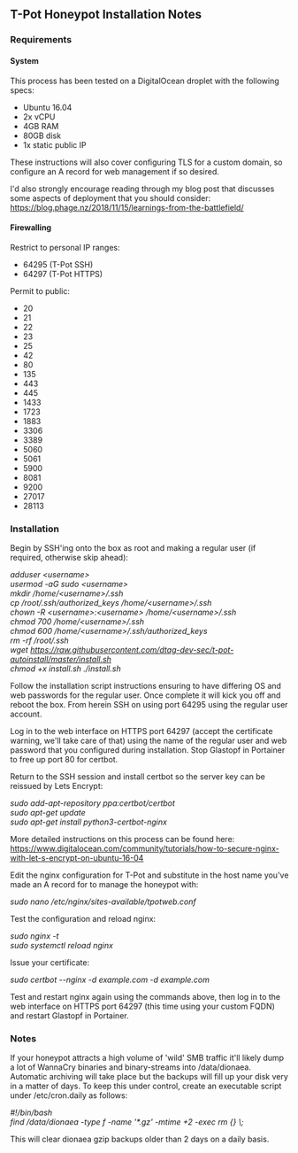 ## T-Pot Honeypot Installation Notes ##

### Requirements ###
#### System ####
This process has been tested on a DigitalOcean droplet with the following specs:

- Ubuntu 16.04  
- 2x vCPU  
- 4GB RAM  
- 80GB disk  
- 1x static public IP  

These instructions will also cover configuring TLS for a custom domain, so configure an A record for web management if so desired.  

I'd also strongly encourage reading through my blog post that discusses some aspects of deployment that you should consider: https://blog.phage.nz/2018/11/15/learnings-from-the-battlefield/  

#### Firewalling ####

Restrict to personal IP ranges:  

- 64295 (T-Pot SSH)  
- 64297 (T-Pot HTTPS)  

Permit to public:  

- 20  
- 21  
- 22  
- 23  
- 25  
- 42  
- 80  
- 135  
- 443  
- 445  
- 1433  
- 1723  
- 1883  
- 3306  
- 3389  
- 5060  
- 5061  
- 5900  
- 8081  
- 9200  
- 27017  
- 28113  

### Installation ###

Begin by SSH'ing onto the box as root and making a regular user (if required, otherwise skip ahead):

*adduser \<username\>*  
*usermod -aG sudo \<username\>*  
*mkdir /home/\<username\>/.ssh*  
*cp /root/.ssh/authorized_keys /home/\<username\>/.ssh*  
*chown -R \<username\>:\<username\> /home/\<username\>/.ssh*  
*chmod 700 /home/\<username\>/.ssh*  
*chmod 600 /home/\<username\>/.ssh/authorized_keys*  
*rm -rf /root/.ssh*  
*wget https://raw.githubusercontent.com/dtag-dev-sec/t-pot-autoinstall/master/install.sh*  
*chmod +x install.sh*
*./install.sh*  

Follow the installation script instructions ensuring to have differing OS and web passwords for the regular user. Once complete it will kick you off and reboot the box. From herein SSH on using port 64295 using the regular user account.

Log in to the web interface on HTTPS port 64297 (accept the certificate warning, we'll take care of that) using the name of the regular user and web password that you configured during installation. Stop Glastopf in Portainer to free up port 80 for certbot.

Return to the SSH session and install certbot so the server key can be reissued by Lets Encrypt:

*sudo add-apt-repository ppa:certbot/certbot*  
*sudo apt-get update*  
*sudo apt-get install python3-certbot-nginx*  

More detailed instructions on this process can be found here: https://www.digitalocean.com/community/tutorials/how-to-secure-nginx-with-let-s-encrypt-on-ubuntu-16-04

Edit the nginx configuration for T-Pot and substitute in the host name you've made an A record for to manage the honeypot with:

*sudo nano /etc/nginx/sites-available/tpotweb.conf*  

Test the configuration and reload nginx:

*sudo nginx -t*  
*sudo systemctl reload nginx*  

Issue your certificate:

*sudo certbot --nginx -d example.com -d example.com*  

Test and restart nginx again using the commands above, then log in to the web interface on HTTPS port 64297 (this time using your custom FQDN) and restart Glastopf in Portainer.  

### Notes ###

If your honeypot attracts a high volume of 'wild' SMB traffic it'll likely dump a lot of WannaCry binaries and binary-streams into \/data\/dionaea. Automatic archiving will take place but the backups will fill up your disk very in a matter of days. To keep this under control, create an executable script under \/etc\/cron.daily as follows:  

*#!\/bin\/bash*  
*find \/data\/dionaea -type f -name '\*.gz' -mtime +2 -exec rm {} \\;*  

This will clear dionaea gzip backups older than 2 days on a daily basis.
